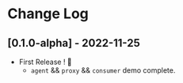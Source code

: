 # Change Log

## [0.1.0-alpha] - 2022-11-25

* First Release ! 🎉
    * `agent` && `proxy` && `consumer` demo complete.